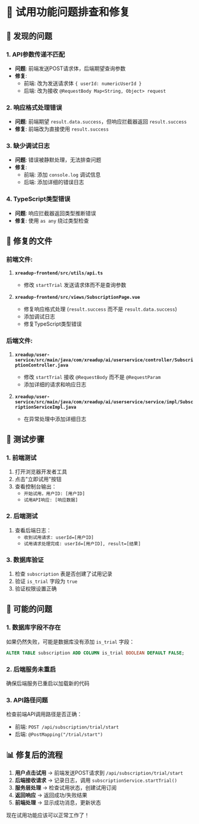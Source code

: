 # 🔧 试用功能问题排查和修复

## 🐛 发现的问题

### 1. **API参数传递不匹配**
- **问题**: 前端发送POST请求体，后端期望查询参数
- **修复**: 
  - 前端: 改为发送请求体 `{ userId: numericUserId }`
  - 后端: 改为接收 `@RequestBody Map<String, Object> request`

### 2. **响应格式处理错误**
- **问题**: 前端期望 `result.data.success`，但响应拦截器返回 `result.success`
- **修复**: 前端改为直接使用 `result.success`

### 3. **缺少调试日志**
- **问题**: 错误被静默处理，无法排查问题
- **修复**: 
  - 前端: 添加 `console.log` 调试信息
  - 后端: 添加详细的错误日志

### 4. **TypeScript类型错误**
- **问题**: 响应拦截器返回类型推断错误
- **修复**: 使用 `as any` 绕过类型检查

## 🔧 修复的文件

### 前端文件:
1. **`xreadup-frontend/src/utils/api.ts`**
   - 修改 `startTrial` 发送请求体而不是查询参数

2. **`xreadup-frontend/src/views/SubscriptionPage.vue`**
   - 修复响应格式处理 (`result.success` 而不是 `result.data.success`)
   - 添加调试日志
   - 修复TypeScript类型错误

### 后端文件:
1. **`xreadup/user-service/src/main/java/com/xreadup/ai/userservice/controller/SubscriptionController.java`**
   - 修改 `startTrial` 接收 `@RequestBody` 而不是 `@RequestParam`
   - 添加详细的请求和响应日志

2. **`xreadup/user-service/src/main/java/com/xreadup/ai/userservice/service/impl/SubscriptionServiceImpl.java`**
   - 在异常处理中添加详细日志

## 🧪 测试步骤

### 1. **前端测试**
1. 打开浏览器开发者工具
2. 点击"立即试用"按钮
3. 查看控制台输出：
   - `开始试用，用户ID: [用户ID]`
   - `试用API响应: [响应数据]`

### 2. **后端测试**
1. 查看后端日志：
   - `收到试用请求: userId=[用户ID]`
   - `试用请求处理完成: userId=[用户ID], result=[结果]`

### 3. **数据库验证**
1. 检查 `subscription` 表是否创建了试用记录
2. 验证 `is_trial` 字段为 `true`
3. 验证权限设置正确

## 🚨 可能的问题

### 1. **数据库字段不存在**
如果仍然失败，可能是数据库没有添加 `is_trial` 字段：
```sql
ALTER TABLE subscription ADD COLUMN is_trial BOOLEAN DEFAULT FALSE;
```

### 2. **后端服务未重启**
确保后端服务已重启以加载新的代码

### 3. **API路径问题**
检查前端API调用路径是否正确：
- 前端: `POST /api/subscription/trial/start`
- 后端: `@PostMapping("/trial/start")`

## 📊 修复后的流程

1. **用户点击试用** → 前端发送POST请求到 `/api/subscription/trial/start`
2. **后端接收请求** → 记录日志，调用 `subscriptionService.startTrial()`
3. **服务层处理** → 检查试用状态，创建试用订阅
4. **返回响应** → 返回成功/失败结果
5. **前端处理** → 显示成功消息，更新状态

现在试用功能应该可以正常工作了！
